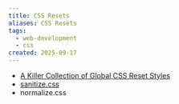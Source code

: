 ```yaml
---
title: CSS Resets
aliases: CSS Resets
tags:
  - web-development
  - css
created: 2025-09-17
---
```


- [A Killer Collection of Global CSS Reset Styles](https://perishablepress.com/a-killer-collection-of-global-css-reset-styles/) 
- [sanitize.css](https://csstools.github.io/sanitize.css/)
- normalize.css

